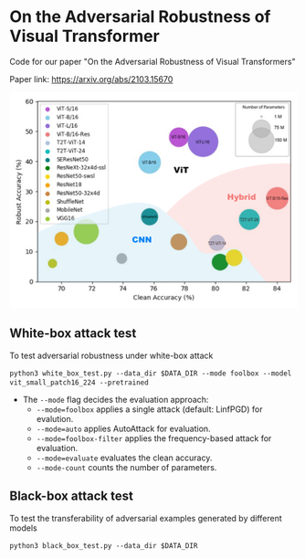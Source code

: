 # On the Adversarial Robustness of Visual Transformer

Code for our paper "On the Adversarial Robustness of Visual Transformers"

Paper link: <a href="https://arxiv.org/abs/2103.15670"> https://arxiv.org/abs/2103.15670 </a>

<img src="images/robustness.png">

## White-box attack test

To test adversarial robustness under white-box attack
```
python3 white_box_test.py --data_dir $DATA_DIR --mode foolbox --model vit_small_patch16_224 --pretrained
```
- The `--mode` flag decides the evaluation approach: 
    - `--mode=foolbox` applies a single attack (default: LinfPGD) for evalution.
    - `--mode=auto` applies AutoAttack for evaluation.
    - `--mode=foolbox-filter` applies the frequency-based attack for evaluation.
    - `--mode=evaluate` evaluates the clean accuracy.
    - `--mode-count` counts the number of parameters.

## Black-box attack test

To test the transferability of adversarial examples generated by different models
```
python3 black_box_test.py --data_dir $DATA_DIR
```

